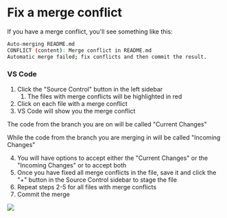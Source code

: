 # Fix a merge conflict

If you have a merge conflict, you'll see something like this:

```bash
Auto-merging README.md
CONFLICT (content): Merge conflict in README.md
Automatic merge failed; fix conflicts and then commit the result.
```

### VS Code
1. Click the "Source Control" button in the left sidebar
   1. The files with merge conflicts will be highlighted in red
2. Click on each file with a merge conflict
3. VS Code will show you the merge conflict

The code from the branch you are on will be called "Current Changes"

While the code from the branch you are merging in will be called "Incoming Changes"

4. You will have options to accept either the "Current Changes" or the "Incoming Changes" or to accept both
5. Once you have fixed all merge conflicts in the file, save it and click the "+" button in the Source Control sidebar to stage the file
6. Repeat steps 2-5 for all files with merge conflicts
7. Commit the merge

![](/media/vs%20code%20merge%20conflict%20resolution.gif)
